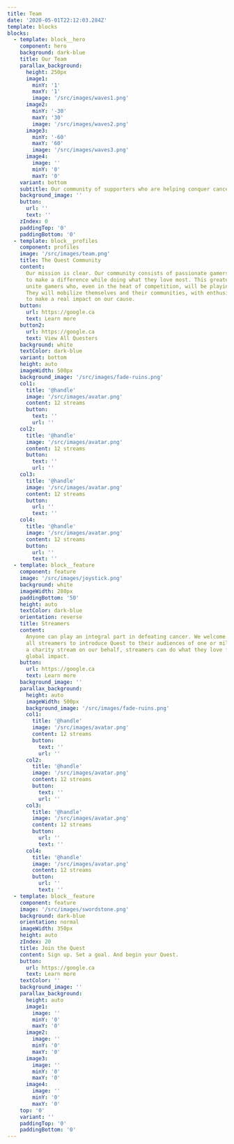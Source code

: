 ```yaml
---
title: Team
date: '2020-05-01T22:12:03.284Z'
template: blocks
blocks:
  - template: block__hero
    component: hero
    background: dark-blue
    title: Our Team
    parallax_background:
      height: 250px
      image1:
        minY: '1'
        maxY: '1'
        image: '/src/images/waves1.png'
      image2:
        minY: '-30'
        maxY: '30'
        image: '/src/images/waves2.png'
      image3:
        minY: '-60'
        maxY: '60'
        image: '/src/images/waves3.png'
      image4:
        image: ''
        minY: '0'
        maxY: '0'
    variant: bottom
    subtitle: Our community of supporters who are helping conquer cancer through gaming.
    background_image: ''
    button:
      url: ''
      text: ''
    zIndex: 0
    paddingTop: '0'
    paddingBottom: '0'
  - template: block__profiles
    component: profiles
    image: '/src/images/team.png'
    title: The Quest Community
    content:
      Our mission is clear. Our community consists of passionate gamers, eager
      to make a difference while doing what they love most. This greater purpose will
      unite gamers who, even in the heat of competition, will be playing as one team.
      They will mobilize themselves and their communities, with enthusiasm and pride,
      to make a real impact on our cause.
    button:
      url: https://google.ca
      text: Learn more
    button2:
      url: https://google.ca
      text: View All Questers
    background: white
    textColor: dark-blue
    variant: bottom
    height: auto
    imageWidth: 500px
    background_image: '/src/images/fade-ruins.png'
    col1:
      title: '@handle'
      image: '/src/images/avatar.png'
      content: 12 streams
      button:
        text: ''
        url: ''
    col2:
      title: '@handle'
      image: '/src/images/avatar.png'
      content: 12 streams
      button:
        text: ''
        url: ''
    col3:
      title: '@handle'
      image: '/src/images/avatar.png'
      content: 12 streams
      button:
        url: ''
        text: ''
    col4:
      title: '@handle'
      image: '/src/images/avatar.png'
      content: 12 streams
      button:
        url: ''
        text: ''
  - template: block__feature
    component: feature
    image: '/src/images/joystick.png'
    background: white
    imageWidth: 280px
    paddingBottom: '50'
    height: auto
    textColor: dark-blue
    orientation: reverse
    title: Streamers
    content:
      Anyone can play an integral part in defeating cancer. We welcome any and
      all streamers to introduce Quest to their audiences of one or millions. By hosting
      a charity stream on our behalf, streamers can do what they love for a lasting
      global impact.
    button:
      url: https://google.ca
      text: Learn more
    background_image: ''
    parallax_background:
      height: auto
      imageWidth: 500px
      background_image: '/src/images/fade-ruins.png'
      col1:
        title: '@handle'
        image: '/src/images/avatar.png'
        content: 12 streams
        button:
          text: ''
          url: ''
      col2:
        title: '@handle'
        image: '/src/images/avatar.png'
        content: 12 streams
        button:
          text: ''
          url: ''
      col3:
        title: '@handle'
        image: '/src/images/avatar.png'
        content: 12 streams
        button:
          url: ''
          text: ''
      col4:
        title: '@handle'
        image: '/src/images/avatar.png'
        content: 12 streams
        button:
          url: ''
          text: ''
  - template: block__feature
    component: feature
    image: '/src/images/swordstone.png'
    background: dark-blue
    orientation: normal
    imageWidth: 350px
    height: auto
    zIndex: 20
    title: Join the Quest
    content: Sign up. Set a goal. And begin your Quest.
    button:
      url: https://google.ca
      text: Learn more
    textColor: ''
    background_image: ''
    parallax_background:
      height: auto
      image1:
        image: ''
        minY: '0'
        maxY: '0'
      image2:
        image: ''
        minY: '0'
        maxY: '0'
      image3:
        image: ''
        minY: '0'
        maxY: '0'
      image4:
        image: ''
        minY: '0'
        maxY: '0'
    top: '0'
    variant: ''
    paddingTop: '0'
    paddingBottom: '0'
---
```

